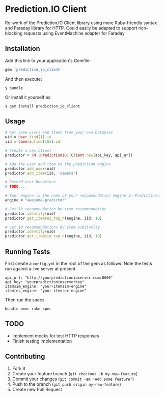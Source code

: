 # Prediction.IO Client

Re-work of the Prediction.IO Client library using more Ruby-friendly syntax and Faraday library for HTTP.
Could easily be adapted to support non-blocking requests using EventMachine adapter for Faraday

## Installation

Add this line to your application's Gemfile:

```ruby
gem 'prediction_io_client'
```

And then execute:

```shell
$ bundle
```

Or install it yourself as:

```shell
$ gem install prediction_io_client
```

## Usage

```ruby
# Get some users and items from your own Database
uid = User.find(1).id
iid = Camera.find(155).id

# Create a new client
predictor = FM::PredictionIO::Client.new(api_key, api_url)

# Add the user and item to the prediction engine
predictor.add_user(uid)
predictor.add_item(iid, 'camera')

# Record user behaviour
# TODO....

# Your engine is the name of your recommendation engine in Prediction.IO
engine = "awesome-predictor"

# Get 10 recommendation by item recommendation
predictor.identify(uid)
predictor.get_itemrec_top_n(engine, iid, 10)

# Get 10 recommendations by item similarity
predictor.identify(uid)
predictor.get_itemsim_top_n(engine, iid, 10)
```


## Running Tests

First create a `config.yml` in the root of the gem as follows:
Note the tests run against a live server at present.

```
api_url: "http://yourpredictionioserver.com:8000"
api_key: "yourpredictionioserverkey"
itemsim_engine: "your-itemsim-engine"
itemrec_engine: "your-itemrec-engine"
```

Then run the specs
```
bundle exec rake spec
```

## TODO
* Implement mocks for test HTTP responses
* Finish testing implementation

## Contributing

1. Fork it
2. Create your feature branch (`git checkout -b my-new-feature`)
3. Commit your changes (`git commit -am 'Add some feature'`)
4. Push to the branch (`git push origin my-new-feature`)
5. Create new Pull Request
